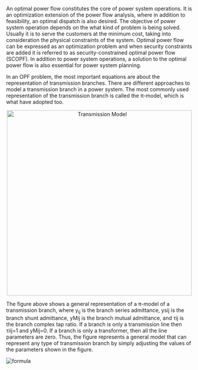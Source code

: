 An optimal power flow constitutes the core of power system operations. It is an optimization extension of the power flow analysis, where in addition to feasibility, an optimal dispatch is also desired. The objective of power system operation depends on the what kind of problem is being solved. Usually it is to serve the customers at the minimum cost, taking into consideration the physical constraints of the system. Optimal power flow can be expressed as an optimization problem and when security constraints are added it is referred to as security-constrained optimal power flow (SCOPF). In addition to power system operations, a solution to the optimal power flow is also essential for power system planning. 

In an OPF problem, the most important equations are about the representation of transmission branches. There are different approaches to model a transmission branch in a power system. The most commonly used representation of the transmission branch is called the π-model, which is what have adopted too.

<p align="center">
<img src="https://powersense.github.io//assets//opf//TransmissionModel.png" width="500" alt="Transmission Model">
</p>

The figure above shows a general representation of a π-model of a transmission branch, where y<sub>ij</sub> is the branch series admittance, ysij is the branch shunt admittance, yMij is the branch mutual admittance, and τij is the branch complex tap ratio. If a branch is only a transmission line then τiij=1 and yMij=0. If a branch is only a transformer, then all the line parameters are zero. Thus, the figure represents a general model that can represent any type of transmission branch by simply adjusting the values of the parameters shown in the figure.

![formula](https://render.githubusercontent.com/render/math?math=y_{ij})
